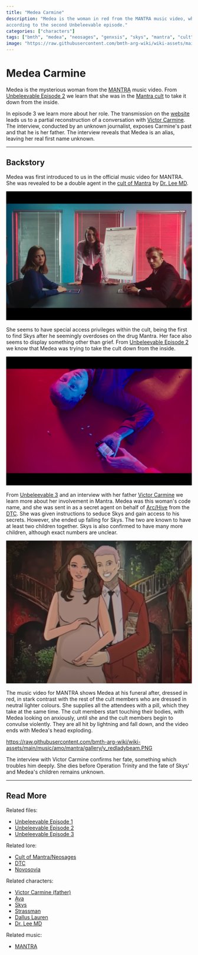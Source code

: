 ```yaml
---
title: "Medea Carmine"
description: "Medea is the woman in red from the MANTRA music video, where she tries to bring down the cult from the inside 
according to the second Unbeleevable episode."
categories: ["characters"]
tags: ["bmth", "medea", "neosages", "genxsis", "skys", "mantra", "cult", "nex gen", "arc/hive", "operation", "trinity", "dallas", "dallus", "lauren", "strassman"]
image: "https://raw.githubusercontent.com/bmth-arg-wiki/wiki-assets/main/characters/medea/medea-300x300.png"
---
```


# Medea Carmine

Medea is the mysterious woman from the [MANTRA](../music/amo-mantra) music video. From [Unbeleevable Episode 2](../for-sof/unbeleevable2) 
we learn that she was in the [Mantra cult](../lore/mantra) to take it down from the inside. 

In episode 3 we learn more about her role. The transmission on the [website](../website/website) leads us to a partial 
reconstruction of a conversation with [Victor Carmine](victor-carmine). The interview, conducted by an unknown journalist, 
exposes Carmine's past and that he is her father. The interview reveals that Medea is an alias, leaving her real first 
name unknown.

***

## Backstory

Medea was first introduced to us in the official music video for MANTRA. She was revealed to be a double agent 
in the [cult of Mantra](../lore/mantra) by [Dr. Lee MD](lee-md).

![Mantra screenshot featuring Medea in an office](https://raw.githubusercontent.com/bmth-arg-wiki/wiki-assets/main/music/amo/mantra/gallery/d_realestate.PNG)

She seems to have special access privileges within the cult, being the first to find Skys after he seemingly overdoses 
on the drug Mantra. Her face also seems to display something other than grief. From [Unbeleevable Episode 2](../for-sof/unbeleevable2) 
we know that Medea was trying to take the cult down from the inside.

![Skys being found dead by Medea in Mantra](https://raw.githubusercontent.com/bmth-arg-wiki/wiki-assets/main/music/amo/mantra/gallery/v_skyspills.PNG)

From [Unbeleevable 3](../for-sof/unbeleevable3) and an interview with her father [Victor Carmine](victor-carmine) 
we learn more about her involvement in Mantra. Medea was this woman's code name, and she was sent in as a secret agent 
on behalf of [Arc/Hive](../lore/archive) from the [DTC](../lore/dtc). She was given instructions to seduce Skys and 
gain access to his secrets. However, she ended up falling for Skys. The two are known to have at least two children together. 
Skys is also confirmed to have many more children, although exact numbers are unclear.

![Skys & Medea (pregnant)](https://raw.githubusercontent.com/bmth-arg-wiki/wiki-assets/refs/heads/main/characters/medea/unbeleevable-pregnant.png)

The music video for MANTRA shows Medea at his funeral after, dressed in red, in stark contrast with the rest of the cult members who 
are dressed in neutral lighter colours. She supplies all the attendees with a pill, which they take at the same time. 
The cult members start touching their bodies, with Medea looking on anxiously, until she and the cult members begin 
to convulse violently. They are all hit by lightning and fall down, and the video ends with Medea's head exploding.

https://raw.githubusercontent.com/bmth-arg-wiki/wiki-assets/main/music/amo/mantra/gallery/y_redladybeam.PNG

The interview with Victor Carmine confirms her fate, something which troubles him deeply. She dies before Operation Trinity 
and the fate of Skys' and Medea's children remains unknown.

***

## Read More

Related files:

- [Unbeleevable Episode 1](../for-sof/unbeleevable)
- [Unbeleevable Episode 2](../for-sof/unbeleevable2)
- [Unbeleevable Episode 3](../for-sof/unbeleevable3)

Related lore:

- [Cult of Mantra/Neosages](../lore/mantra)
- [DTC](../lore/dtc)
- [Novosovia](../lore/novosovia)

Related characters:

- [Victor Carmine (father)](victor-carmine)
- [Ava](ava)
- [Skys](skys)
- [Strassman](strassman)
- [Dallus Lauren](dallus-lauren)
- [Dr. Lee MD](lee-md)

Related music:

- [MANTRA](../music/amo-mantra)